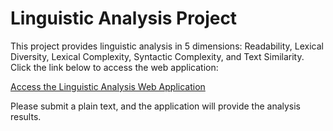 # Linguistic Analysis Project

This project provides linguistic analysis in 5 dimensions: Readability, Lexical Diversity, Lexical Complexity, Syntactic Complexity, and Text Similarity. Click the link below to access the web application:

[Access the Linguistic Analysis Web Application](https://thousand-leaf.shinyapps.io/text_analysis/)

Please submit a plain text, and the application will provide the analysis results.
